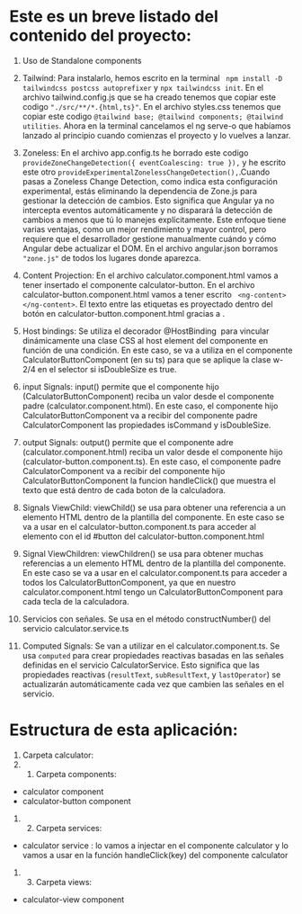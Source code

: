 # Este es un breve listado del contenido del proyecto:
1. Uso de Standalone components

2. Tailwind: Para instalarlo, hemos escrito en la terminal ` npm install -D tailwindcss postcss autoprefixer` y `npx tailwindcss init`. En el archivo tailwind.config.js que se ha creado tenemos que copiar este codigo `"./src/**/*.{html,ts}"`. En el archivo styles.css tenemos que copiar este codigo `@tailwind base; @tailwind components; @tailwind utilities`. Ahora en la terminal cancelamos el ng serve-o que habíamos lanzado al principio cuando comienzas el proyecto y lo vuelves a lanzar.

3. Zoneless: En el archivo app.config.ts he borrado este codigo `provideZoneChangeDetection({ eventCoalescing: true }),` y he escrito este otro  `provideExperimentalZonelessChangeDetection(),`.Cuando pasas a Zoneless Change Detection, como indica esta configuración experimental, estás eliminando la dependencia de Zone.js para gestionar la detección de cambios. Esto significa que Angular ya no intercepta eventos automáticamente y no disparará la detección de cambios a menos que tú lo manejes explícitamente. Este enfoque tiene varias ventajas, como un mejor rendimiento y mayor control, pero requiere que el desarrollador gestione manualmente cuándo y cómo Angular debe actualizar el DOM. En el archivo angular.json borramos `"zone.js"` de todos los lugares donde aparezca.

4. Content Projection:  En el archivo calculator.component.html vamos a tener insertado el componente calculator-button. En el archivo calculator-button.component.html vamos a tener escrito ` <ng-content></ng-content>`. El texto entre las etiquetas <calculator-button></calculator-button> es proyectado dentro del botón en calculator-button.component.html gracias a <ng-content>.

5. Host bindings: Se utiliza el decorador @HostBinding  para vincular dinámicamente una clase CSS al host element del componente en función de una condición. En este caso, se va a utiliza en el componente CalculatorButtonComponent (en su ts) para que se aplique la clase w-2/4 en el selector <calculator-button></calculator-button> si isDoubleSize es true.

6. input Signals: input() permite que el componente hijo (CalculatorButtonComponent) reciba un valor desde el componente padre (calculator.component.html). En este caso, el componente hijo CalculatorButtonComponent va a recibir del componente padre CalculatorComponent  las propiedades isCommand y isDoubleSize.


7. output Signals: output() permite que el componente adre (calculator.component.html) reciba un valor desde el componente hijo (calculator-button.component.ts). En este caso, el componente padre CalculatorComponent va a recibir del componente hijo CalculatorButtonComponent la funcion  handleClick() que muestra el texto que está dentro de cada boton de la calculadora.

8. Signals ViewChild: viewChild() se usa para obtener una referencia a un elemento HTML  dentro de la plantilla del componente. En este caso se va a usar en el calculator-button.component.ts para acceder al elemento con el id #button del calculator-button.component.html

9. Signal ViewChildren: viewChildren() se usa para obtener muchas referencias a un elemento HTML  dentro de la plantilla del componente. En este caso se va a usar en el calculator.component.ts para acceder a todos los CalculatorButtonComponent, ya que en nuestro calculator.component.html tengo un CalculatorButtonComponent para cada tecla de la calculadora.


10. Servicios con señales. Se usa en el método constructNumber() del servicio calculator.service.ts

11. Computed Signals: Se van a utilizar en el calculator.component.ts. Se usa `computed` para crear propiedades reactivas basadas en las señales definidas en el servicio CalculatorService. Esto significa que las propiedades reactivas (`resultText`, `subResultText`, y `lastOperator`) se actualizarán automáticamente cada vez que cambien las señales en el servicio.




# Estructura de esta aplicación:
1. Carpeta calculator:
1. 1. Carpeta components:
- calculator component
- calculator-button component

1. 2. Carpeta services:
- calculator service : lo vamos a injectar en el componente calculator y lo vamos a usar en la función  handleClick(key) del componente calculator

1. 3. Carpeta views:
- calculator-view component

